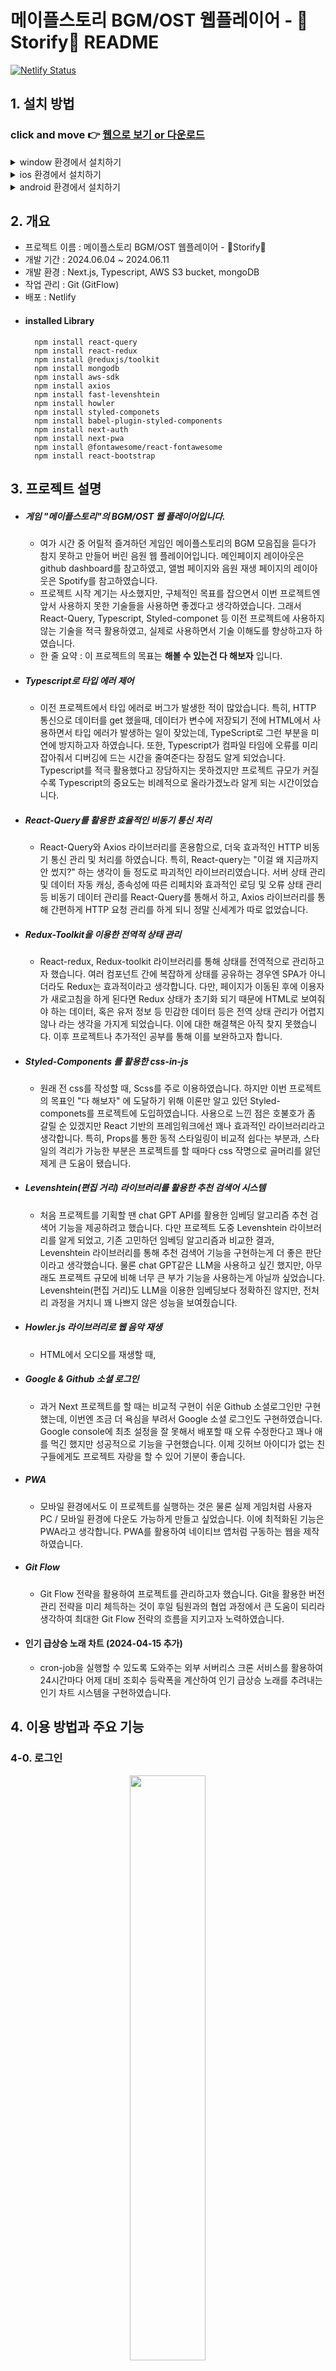 # 메이플스토리 BGM/OST 웹플레이어 - 🍁Storify🍁 README
[![Netlify Status](https://api.netlify.com/api/v1/badges/24039107-9700-4bcc-ad3b-d630e2b880e0/deploy-status)](https://app.netlify.com/sites/maple-storify/deploys)

## 1. 설치 방법

### click and move 👉 [웹으로 보기 or 다운로드](https://maple-storify.netlify.app/)


<details>
  <summary>window 환경에서 설치하기</summary>
  <div align = 'center'>
    <img src='https://github.com/pvvng/maplestory_with_nextjs/assets/112927193/da2207fa-07f6-41d9-a277-42125861811a' width='49%' />
  </div>
</details>

<details>
  <summary>ios 환경에서 설치하기</summary>
  <div>
    <img src='https://github.com/pvvng/pokemon_game_with_nextjs/assets/112927193/4a3d0958-72e5-48a2-ab56-52ac3f99ed0f' width='31%' />
        <img align='top' src='https://github.com/pvvng/maplestory_with_nextjs/assets/112927193/d4bf3ead-3e08-4fa7-a86b-6b1daa34da27' width='33%'/>
        <img align='top' src='https://github.com/pvvng/maplestory_with_nextjs/assets/112927193/7dba8c0f-4a9f-4b90-8c71-0a0a3950c7e2' width = '33%'/>
  </div>
</details>

<details>
  <summary>android 환경에서 설치하기</summary>
  <div align='center'>
    <img src='https://github.com/pvvng/pokemon_game_with_nextjs/assets/112927193/99d8824b-ba02-4cf0-897d-430c45a55176' width='30%' />
  </div>
</details>

## 2. 개요
- 프로젝트 이름 : 메이플스토리 BGM/OST 웹플레이어 - 🍁Storify🍁
- 개발 기간 : 2024.06.04 ~ 2024.06.11
- 개발 환경 : Next.js, Typescript, AWS S3 bucket, mongoDB
- 작업 관리 : Git (GitFlow)
- 배포 : Netlify
- #### installed Library
        npm install react-query
        npm install react-redux
        npm install @reduxjs/toolkit
        npm install mongodb
        npm install aws-sdk
        npm install axios
        npm install fast-levenshtein
        npm install howler
        npm install styled-componets
        npm install babel-plugin-styled-components
        npm install next-auth
        npm install next-pwa
        npm install @fontawesome/react-fontawesome
        npm install react-bootstrap

## 3. 프로젝트 설명

- ##### 게임 "메이플스토리"의 BGM/OST 웹 플레이어입니다.
  - 여가 시간 중 어릴적 즐겨하던 게임인 메이플스토리의 BGM 모음집을 듣다가 참지 못하고 만들어 버린 음원 웹 플레이어입니다. 메인페이지 레이아웃은 github dashboard를 참고하였고, 앨범 페이지와 음원 재생 페이지의 레이아웃은 Spotify를 참고하였습니다.
  - 프로젝트 시작 계기는 사소했지만, 구체적인 목표를 잡으면서 이번 프로젝트엔 앞서 사용하지 못한 기술들을 사용하면 좋겠다고 생각하였습니다. 그래서 React-Query, Typescript, Styled-componet 등 이전 프로젝트에 사용하지 않는 기술을 적극 활용하였고, 실제로 사용하면서 기술 이해도를 향상하고자 하였습니다.
  - 한 줄 요약 : 이 프로젝트의 목표는 **해볼 수 있는건 다 해보자** 입니다.

- ##### Typescript로 타입 에러 제어
  - 이전 프로젝트에서 타입 에러로 버그가 발생한 적이 많았습니다. 특히, HTTP 통신으로 데이터를 get 했을때, 데이터가 변수에 저장되기 전에 HTML에서 사용하면서 타입 에러가 발생하는 일이 잦았는데, TypeScript로 그런 부분을 미연에 방지하고자 하였습니다. 또한, Typescript가 컴파일 타임에 오류를 미리 잡아줘서 디버깅에 드는 시간을 줄여준다는 장점도 알게 되었습니다. Typescript를 적극 활용했다고 장담하지는 못하겠지만 프로젝트 규모가 커질수록 Typescript의 중요도는 비례적으로 올라가겠노라 알게 되는 시간이었습니다. 

- ##### React-Query를 활용한 효율적인 비동기 통신 처리
  - React-Query와 Axios 라이브러리를 혼용함으로, 더욱 효과적인 HTTP 비동기 통신 관리 및 처리를 하였습니다. 특히, React-query는 "이걸 왜 지금까지 안 썼지?" 하는 생각이 들 정도로 파괴적인 라이브러리였습니다. 서버 상태 관리 및 데이터 자동 캐싱, 종속성에 따른 리페치와 효과적인 로딩 및 오류 상태 관리 등 비동기 데이터 관리를 React-Query를 통해서 하고, Axios 라이브러리를 통해 간편하게 HTTP 요청 관리를 하게 되니 정말 신세계가 따로 없었습니다. 

- ##### Redux-Toolkit을 이용한 전역적 상태 관리
  - React-redux, Redux-toolkit 라이브러리를 통해 상태를 전역적으로 관리하고자 했습니다. 여러 컴포넌트 간에 복잡하게 상태를 공유하는 경우엔 SPA가 아니더라도 Redux는 효과적이라고 생각합니다. 다만, 페이지가 이동된 후에 이용자가 새로고침을 하게 된다면 Redux 상태가 초기화 되기 때문에 HTML로 보여줘야 하는 데이터, 혹은 유저 정보 등 민감한 데이터 등은 전역 상태 관리가 어렵지 않나 라는 생각을 가지게 되었습니다. 이에 대한 해결책은 아직 찾지 못했습니다. 이후 프로젝트나 추가적인 공부를 통해 이를 보완하고자 합니다.

- ##### Styled-Components 를 활용한 css-in-js
  - 원래 전 css를 작성할 때, Scss를 주로 이용하였습니다. 하지만 이번 프로젝트의 목표인 "다 해보자" 에 도달하기 위해 이론만 알고 있던 Styled-componets를 프로젝트에 도입하였습니다. 사용으로 느낀 점은 호불호가 좀 갈릴 순 있겠지만 React 기반의 프레임워크에선 꽤나 효과적인 라이브러리라고 생각합니다. 특히, Props를 통한 동적 스타일링이 비교적 쉽다는 부분과, 스타일의 격리가 가능한 부분은 프로젝트를 할 때마다 css 작명으로 골머리를 앓던 제게 큰 도움이 됐습니다.

- ##### Levenshtein(편집 거리) 라이브러리를 활용한 추천 검색어 시스템
  - 처음 프로젝트를 기획할 땐 chat GPT API를 활용한 임베딩 알고리즘 추천 검색어 기능을 제공하려고 했습니다. 다만 프로젝트 도중 Levenshtein 라이브러리를 알게 되었고, 기존 고민하던 임베딩 알고리즘과 비교한 결과, Levenshtein 라이브러리를 통해 추천 검색어 기능을 구현하는게 더 좋은 판단이라고 생각했습니다. 물론 chat GPT같은 LLM을 사용하고 싶긴 했지만, 아무래도 프로젝트 규모에 비해 너무 큰 부가 기능을 사용하는게 아닐까 싶었습니다. Levenshtein(편집 거리)도 LLM을 이용한 임베딩보다 정확하진 않지만, 전처리 과정을 거치니 꽤 나쁘지 않은 성능을 보여줬습니다.

- ##### Howler.js 라이브러리로 웹 음악 재생
  - HTML에서 오디오를 재생할 때, <audio>라는 훌륭한 태그가 선택지로 존재합니다. 다만, Howler.js 라이브러리를 사용하면 좀 더 효과적으로 음원 재생이 가능하기에 Howler.js를 사용하였습니다.

- ##### Google & Github 소셜 로그인
  - 과거 Next 프로젝트를 할 때는 비교적 구현이 쉬운 Github 소셜로그인만 구현했는데, 이번엔 조금 더 욕심을 부려서 Google 소셜 로그인도 구현하였습니다. Google console에 최초 설정을 잘 못해서 배포할 때 오류 수정한다고 꽤나 애를 먹긴 했지만 성공적으로 기능을 구현했습니다. 이제 깃허브 아이디가 없는 친구들에게도 프로젝트 자랑을 할 수 있어 기분이 좋습니다.
 
- ##### PWA
    - 모바일 환경에서도 이 프로젝트를 실행하는 것은 물론 실제 게임처럼 사용자 PC / 모바일 환경에 다운도 가능하게 만들고 싶었습니다. 이에 최적화된 기능은 PWA라고 생각합니다. PWA를 활용하여 네이티브 앱처럼 구동하는 웹을 제작하였습니다.
 
- ##### Git Flow
    - Git Flow 전략을 활용하여 프로젝트를 관리하고자 했습니다. Git을 활용한 버전 관리 전략을 미리 체득하는 것이 후일 팀원과의 협업 과정에서 큰 도움이 되리라 생각하여 최대한 Git Flow 전략의 흐름을 지키고자 노력하였습니다.
 
- #### 인기 급상승 노래 차트 (2024-04-15 추가)
  - cron-job을 실행할 수 있도록 도와주는 외부 서버리스 크론 서비스를 활용하여 24시간마다 어제 대비 조회수 등락폭을 계산하여 인기 급상승 노래를 추려내는 인기 차트 시스템을 구현하였습니다.
  

## 4. 이용 방법과 주요 기능

### 4-0. 로그인

<div align='center'>
    <img src='https://github.com/pvvng/maplestory_with_nextjs/assets/112927193/1b13c89c-46e8-4ce9-9a0e-d0dd91fdc7f7f' width='49%' />
</div>

구글 혹은 깃허브 계정으로 소셜 로그인이 가능합니다. 만약 로그인을 하지 않을 경우 웹 사용에 제한이 생깁니다.

- - -

### 4-1. 메인페이지
### 배너, 추천 테마, 미니 플레이리스트 기능

<div align='center'>
    <img src='https://github.com/pvvng/maplestory_with_nextjs/assets/112927193/772d28c5-f2da-4388-af3c-fe95d7189d1d' width='31%' />
      <img src='https://github.com/pvvng/maplestory_with_nextjs/assets/112927193/45e2cb5b-de96-4e21-a313-599472a88415' width='31%' />
    <img src='https://github.com/pvvng/maplestory_with_nextjs/assets/112927193/35fe2e28-f395-4019-a8ce-bed9ce47eca4' width='31%' />
</div>


- #### 배너 : 

배너는 쇼핑몰 사이트의 광고판이나, 음악 사이트의 신곡 홍보 등의 역할을 위해 제작되었습니다. 하단 버튼을 클릭하면 해당 앨범 페이지로 이동합니다. 배너는 10초마다 다른 화면으로 교체됩니다.

- #### 추천 테마:

추천 테마는 #분위기 에 따라 앨범을 추천합니다. 추천 테마 탭은 캐러셀 애니메이션이 삽입되었고, 아이콘 버튼을 클릭하면 부드럽게 이동합니다. 또한, 버튼을 추천테마 리스트가 종료될 때 까지 클릭하면 다시 원상태로 돌아옵니다. 추천 테마 이미지를 hover하면 이미지가 반투명해지고, 클릭하면 해당 앨범 페이지로 이동합니다.

- #### 미니 플레이리스트:

메인 페이지에서 사용자의 플레이리스트를 바로 확인하고, 하트 해제 및 플레이리스트 페이지로 바로 이동이 가능합니다.


### 앨범 검색, 추천 검색어 기능

<div align='center'>
    <img src='https://github.com/pvvng/maplestory_with_nextjs/assets/112927193/d5d02d3b-8831-4d8a-adb0-5434a0474469' width='48%' />
      <img src='https://github.com/pvvng/maplestory_with_nextjs/assets/112927193/137401a8-349c-4853-9a82-9388bdd4c53a' width='48%' />
</div>

- 좌측 상단 input 버튼을 클릭하여 앨범을 검색할 수 있습니다.

- 검색어를 찾지 못한 경우 유사한 앨범을 추천하거나, 오늘의 추천 앨범을 보여줍니다.

### 인기 급상승 노래 차트 (2024-06-15 추가)

 <div align="center">
    <img src='https://github.com/pvvng/maplestory_with_nextjs/assets/112927193/2b955077-fd4e-4ac5-b7d2-cb75f755d447' width='30%' />
    <img src='https://github.com/pvvng/maplestory_with_nextjs/assets/112927193/de842053-b163-446d-aadf-5a75a2c4af8d' width='30%' />
    <img src='https://github.com/pvvng/maplestory_with_nextjs/assets/112927193/da4b24f2-e384-4a45-8233-4f2dad1a9928' width='30%' />
 </div>

- 어제 조회수를 기준와 당일 조회수를 비교하여 얻은 조회수 등락폭을 기준으로 인기 급상승 노래 차트를 보여줍니다.
  
- 조회수 등락폭은 cron-job 기능을 활용하여 24시간마다 자동으로 갱신 및 초기화됩니다.
  
- 음원 재생 페이지에서 음원의 조회수 정보를 애니메이션으로 확일 할 수 있습니다. 조회수가 확인되지 않는 노래는 예외처리합니다.
  

- - -

### 4-2. 앨범페이지

<div align='center'>
    <img src='https://github.com/pvvng/maplestory_with_nextjs/assets/112927193/b705e8f3-912b-4b65-9783-30c79d7e3a88' width='48%' />
</div>

- #### 앨범 리스트:

앨범의 전체 음원 리스트를 보여줍니다.

- #### 하트 버튼:

하트 버튼을 클릭하여 좋아하는 음원을 플레이리스트에 저장 가능합니다. 하트 버튼을 한번 더 클릭하면 플레이리스트에서 해당 음원이 삭제됩니다.

### 앨범 플레이, 오토플레이 기능

<div align='center'>
  <img src='https://github.com/pvvng/maplestory_with_nextjs/assets/112927193/91daa410-d66f-4058-b4e5-1b7ac1f42bc2' width='48%' />
  <img src='https://github.com/pvvng/maplestory_with_nextjs/assets/112927193/3724b627-384c-44f5-9941-b33c6062c30c' width='48%' />
</div>

- #### 앨범 플레이 기능:

음원 플레이 버튼을 클릭하여 음악을 재생하거나, 일시정지 시킬 수 있습니다. 음악이 일시정지 되면 하단 남은 음원 길이 바가 정지됩니다. 음악이 재생 중이라면 음원 길이가 점차 줄어듭니다. 음원이 재생 중이라면 앨범 커버가 회전하는 애니메이션이 작동합니다.

- #### 앨범 오토 플레이 기능:

오토 플레이 버튼을 클릭하여 오토 플레이 기능 활성화가 가능합니다. 오토 플레이 기능이 활성화 되어 있을 때 음악 재생이 완료되면 다음 음원을 재생합니다. 

- #### 앨범 전체보기 :

좌측 앨범 메뉴에서 전체 앨범을 볼 수 있습니다. 기능은 앨범 페이지와 동일합니다. 현재 재생 중인 음악은 검정 배경색을 가집니다.

- - -

### 4-3. 마이페이지 (플레이리스트)
  
<div align='center'>
    <img src='https://github.com/pvvng/maplestory_with_nextjs/assets/112927193/e2622292-804a-40e9-b4a8-210ab9ca3d6f' width='48%' />
</div>

- #### 플레이리스트:

전체 플레이리스트를 보여줍니다. 플레이리스트는 로그인 한 유저가 하트 버튼을 누른 음원으로 구성됩니다.

- #### 하트 버튼:

하트 버튼을 클릭하여 좋아하는 음원을 플레이리스트에 저장 가능합니다. 하트 버튼을 한번 더 클릭하면 플레이리스트에서 해당 음원이 삭제됩니다.


### 플레이리스트 플레이, 오토플레이 기능

<div align='center'>
    <img src='https://github.com/pvvng/maplestory_with_nextjs/assets/112927193/b887b0a7-3a8d-4709-afce-3bc49e39fcc1' width='48%' />
    <img src='https://github.com/pvvng/maplestory_with_nextjs/assets/112927193/fef588c4-f4d2-406c-a165-bc6912c2e552' width='48%' />
</div>

- #### 플레이리스트 플레이 기능:

음원 플레이 버튼을 클릭하여 음악을 재생하거나, 일시정지 시킬 수 있습니다. 음악이 일시정지 되면 하단 남은 음원 길이 바가 정지됩니다. 음악이 재생 중이라면 음원 길이가 점차 줄어듭니다. 음원이 재생 중이라면 앨범 커버가 회전하는 애니메이션이 작동합니다.

- #### 플레이리스트 오토 플레이 기능:

오토 플레이 버튼을 클릭하여 오토 플레이 기능 활성화가 가능합니다. 오토 플레이 기능이 활성화 되어 있을 때 음악 재생이 완료되면 다음 음원을 재생합니다. 

- #### 앨범 전체보기 :

좌측 앨범 메뉴에서 전체 플레이리스트를 볼 수 있습니다. 기능은 플레이리스트 페이지와 동일합니다. 현재 재생 중인 음악은 검정 배경색을 가집니다.

  
## 5. 프로젝트 회고

- ### 5-1. 프로젝트 중 신경 쓴 부분

- ##### 추천 검색어 서비스
  - 앞서 언급했듯, 전 임베딩을 사용하지 않고, 편집 거리를 이용하여 추천 검색어 시스템을 구성하였습니다. 물론 LLM 인공지능으로 처리하는 임베딩 시스템보다 정확도 부분에선 현저히 떨어지는 수준이지만 그럼에도 나쁘지 않은 성능을 보여주는 것 같아서 퍽 만족스럽네요.
  - [Levenshtein으로 추천 검색어 서비스 구현하기](https://velog.io/@pvvng/levenshtein-%EA%B1%B0%EB%A6%AC-%EB%9D%BC%EC%9D%B4%EB%B8%8C%EB%9F%AC%EB%A6%AC%EB%A1%9C-%EA%B2%80%EC%83%89%EC%96%B4-%EC%9C%A0%EC%82%AC%EB%8F%84-%EC%B0%BE%EA%B8%B0)
 
- ##### Howler.js를 사용한 오디오 플레이어
  - <audio> 태그 대신 Howler.js를 선택한 이유 중 하나는 Howler 라이브러리가 모바일 환경에서 화면이 종료되어도 음원 재생이 가능한 것입니다. PWA로 progressive webapp 을 만드려고 했기에 이는 좋은 선택지가 되리라 판단했습니다.
  - [Howler.js로 오디오 플레이어 만들기](https://velog.io/@pvvng/Howler.js%EB%A1%9C-%EB%AE%A4%EC%A7%81-%ED%94%8C%EB%A0%88%EC%9D%B4%EC%96%B4-%EB%A7%8C%EB%93%A4%EA%B8%B0)
 
- ##### Axios와 React-Query를 활용한 HTTP 비동기 통신
  - useQuery 훅을 이용하여 더욱 효과적인 HTTP 통신을 위해 노력했습니다. 앞서 언급한 것처럼 서버 상태 관리 및 데이터 자동 캐싱, 종속성에 따른 리페치와 효과적인 로딩 및 오류 상태 관리 등 비동기 데이터 관리를 React-Query를 통해서 하고, Axios 라이브러리를 통해 간편하게 HTTP 요청을 관리하였습니다. 다만 아쉬운 점은 Tanstack-query(신버전)이 아닌 React-Query(구버전) 으로 프로젝트를 진행하였다는 것 입니다.
  - [프로젝트에서 사용한 fetch, Promise 함수 알아보기(총 3편)](https://velog.io/@pvvng/%ED%94%84%EB%A1%9C%EC%A0%9D%ED%8A%B8%EC%97%90%EC%84%9C-%EC%82%AC%EC%9A%A9%EB%90%9C-fetch-promise-%ED%95%A8%EC%88%98%EB%93%A4-%EC%86%8C%EA%B0%9C-1)

- ##### 컴포넌트의 재사용
  - 이번 프로젝트에서 album 페이지를 playlist 페이지에서 사용하거나, 하트 버튼 컴포넌트의 사용, 오디오 재생 컴포넌트의 재사용 등 다양한 컴포넌트 재사용을 위해 노력했습니다. 특히 기억에 남는건 오디오 재생 컴포넌트를 현재 재생중인 조건 (일반 앨범이냐, 플레이리스트냐) 에 따라서 오토플레이 활성화 시 다음 재생할 음원을 설정하였는데, 이 부분이 나쁘지 않았다고 생각합니다. 다만, 이러한 노력에도 유사한 함수 여러개 만들기, 컴포넌트 코드가 길어지는 등의 문제가 발생했습니다. 클린 코드를 위해선 먼저 생각하고 코드를 짜는게 맞는것 같습니다.
  - (음원 재생 컴포넌트 GetHowlAudio에 관한 설명)[https://velog.io/@pvvng/Howler.js%EB%A1%9C-%EB%AE%A4%EC%A7%81-%ED%94%8C%EB%A0%88%EC%9D%B4%EC%96%B4-%EB%A7%8C%EB%93%A4%EA%B8%B0]
 
- ##### useRef의 사용
  - useRef 훅의 동작 방식을 이번 프로젝트를 하면서 이해하게 되었습니다. useState 상태는 렌더링에 영향을 미치고, 컴포넌트가 재렌더링 될 때 변경되는데 반해, useRef 가 반환하는 객체는 재렌더링에 영향을 끼치지 않고, 컴포넌트가 재렌더링 되도 유지됩니다. 또한, Virtual Dom에서 DOM의 변경사항을 확인하여 DOM에 변동 사항을 재렌더링하지만, useRef는 DOM 에 직접 접근 가능합니다. 두 훅을 적절히 상황에 혼용하면 더욱 효과적으로 동작하는 웹을 만들 수 있겠다는 생각이 들었습니다.
  - 일례로, 1. 사용자에게 input 값을 입력 받아 2. 이를 album Array 안의 요소들과 비교하고 3. 비교한 값을 바탕으로 페이지를 라우팅해야하는 상황이 있었습니다. (메인페이지 - 검색버튼) 이 상황에서 사용자에게 입력받는 값을 useState 상태로 관리하니 input Value가 상태에 저장되는 시간보다 페이지 라우팅 속도가 빨라 input Value가 제대로 저장되지 않은채로 라우팅이 이루어져 오류가 발생했습니다. 이를 해결하기 위해 직접 DOM에 관여 가능한 useRef 훅을 사용하여 입력값을 관리하여 문제를 해결했습니다.
  - 비슷한 예시로 음원 재생 컴포넌트 getHowlAudio에서 오토플레이 버튼 활성화 상태에서 음원이 종료되면 다음 음원 페이지로 이동해야 했는데, 이를 상태로 관리시 상태에 값이 저장되는데 시간차가 존재해 오류가 발생했습니다. 이 경우도 useRef로 다음 재생할 음원을 관리하여 문제를 해결했습니다.
  - 결론적으론, 재렌더링에 관여하지 않고, DOM에 직접 접근 가능한 상태나 변수가 필요하다면 useRef 훅을 이용하는게 정말 좋은 선택지라는 것을 알게되는 시간이었습니다.
  - (검색 버튼과 useRef 훅)[https://velog.io/@pvvng/useRef%EB%A1%9C-input-value-%EC%A0%80%EC%9E%A5%ED%95%98%EA%B8%B0]
  
- ##### 인기 급상승 노래 차트와 cron-job
  - 인기 급상승 차트를 제작하면서 24시간마다 데이터를 갱신하는 작업에 대한 필요를 느끼게 되었습니다. 이 과정에서 cron-job을 알게되었고, 이를 사용하기로 결정했습니다. 다만, cron-job 을 사용하기 위해서는 24시간 가동되는 서버가 필요했기 때문에 우회책으로 Netlify function 과 외부 서버리스 크론 서비스 [EasyCron](https://www.easycron.com/cron-jobs) 를 사용하여 매일 자정마다 데이터를 갱신하도록 구조화했습니다. 구체적인 코드 구현 과정이 궁금하시다면 [조회수 시스템 만들기](https://velog.io/write?id=1f97c0bc-df96-43a1-9894-1d8d9e33d923) 글을 참고하시면 됩니다.

- ### 5-2. 프로젝트 중 어려웠던 부분 && 프로젝트의 아쉬운 부분

- ##### 오토플레이를 위한 함수 / 커스텀 훅
  - 해당 프로젝트에서 가장 어려웠고, 구현까지 가장 오랜 시간이 걸렸으며 가장 공들인 기능인 오토플레이 기능이 기억납니다. 오토플레이 기능을 구현하기 위해 제가 짠 코드의 전반적인 이해가 선행되어야 했으며, 이 과정에서 과연 내가 100% 이해하고 코드를 짜고 있는건가? 라는 의문점을 가지게 되었습니다. 결과적으로는 성공적으로 해당 기능을 구현했지만, 함수와 커스텀 훅의 완성도가 떨어지는 것 같아 아쉬움이 남습니다. 다음 프로젝트에선 이런 부분을 미연에 방지하기 위해 코드 짜기 전 어떤 로직으로 기능을 구현할 지 미리 충분히 고민해보고 손가락을 움직여야겠습니다.
  - [오토플레이를 위한 함수 / 커스텀 훅](https://velog.io/@pvvng/%EC%98%A4%ED%86%A0%ED%94%8C%EB%A0%88%EC%9D%B4%EB%A5%BC-%EC%9C%84%ED%95%9C-%ED%95%A8%EC%88%98%EC%BB%A4%EC%8A%A4%ED%85%80-%ED%9B%85)
 
- ##### Redux 의 활용도
  - 해당 프로젝트는 Redux를 사용하긴 했지만, Redux의 장점을 활용하진 못했습니다. 음원 재생이 URL params에 종속적으로 일어났기에 성공적인 음원 재생을 위해선 페이지지 라우팅 과정을 거쳐야했습니다. 이는 Next app routing의 특징이기도 하지만, Redux를 활용하기엔 충분한 환경이 아니라고 판단했습니다. 앞서 언급한 것처럼 사용자가 새로고침을 하면 store에 저장된 상태도 초기화 되기 때문에 렌더링에 관여하는 변수나, 사용자의 데이터 등은 store에 저장할 수 없겠다는 걸 알게 되었습니다. 물론 이를 타파하기 위한 좋은 방법이 어딘가 있으리라 확신하지만 저는 아직 그 방법을 깨치지 못한 것 같습니다. 이 부분이 아쉽습니다.

- ##### 더러운 코드
  - 웹페이지를 완성하고 제가 짠 코드를 처음부터 끝까지 읽어봤습니다. "이걸 내가 짰다고?" 하며 감탄한 코드도 있었지만, "이걸.. 내가 짰다고..?" 싶은 스파게티 코드도 더러 있었습니다. 정리가 가능한 부분을 가능한 모두 정리했지만 상태와 로직이 복잡하게 얽히고 섥혀 도저히 손을 대지 못한 코드도 존재합니다. 조금 더 생각하고 코드를 짤 걸 하는 후회가 남습니다.
 
- ##### Typescript
  - 제가 TS에 대한 이해도가 현저히 낮은 수준이라는 것을 알게 되었습니다. TS를 더 공부하여 효과적으로 에러 관리를 위해 노력하겠습니다.  
 
## 6. 후기
### 느낀 점

코드 짤때는 되게 즐거운데, 막상 완성된 웹을 보면 썩 유쾌하진 않습니다. 
제 부족함이 보이기 때문이겠죠. 
내가 만족하는 그날까지 정진하겠습니다. 예 뭐 화이팅 ~

>추천 노래 : 설원의 음유시인 Way Back home, 지구방위본부 진공청소기, 모험가 스토리 Go fight show your Energy,  블랙헤븐 Promise of heaven

## 7. 업데이트 및 변동 사항

- #### 2024-06-12
1. 앨범 커버 디자인을 CD처럼 수정하고, 턴테이블 톤암 CSS를 추가했습니다. 톤암은 음원 재생 여부에 따라 회전합니다. 
<div align='center'>
    <img src='https://github.com/pvvng/maplestory_with_nextjs/assets/112927193/3b4a81a9-807a-461b-bf69-4cc00788a90a' width='48%' />
</div>

2. any 타입으로 선언된 일부 변수, Props의 타입을 알맞게 수정하였습니다.
3. Styled-component의 HTML DOM 요소에 인식되지 않는 속성이 추가되는 문제를 shouldForwardProp 기능으로 해결하였습니다.

- #### 2024-06-13
1. Google DevTools LightHouse 점수를 바탕으로 성능 최적화를 진행하였습니다.
   - performance : 60 ~ 70 => 86 ~ 95
   - Accesibility : 70 ~ 80 => 100
   - Best Practice : 100
   - SEO : 90 ~ 100 => 100 
   <img src='https://github.com/pvvng/maplestory_with_nextjs/assets/112927193/4894f3ac-5685-4aca-808c-7ba8f7701080' width='48%' />

   - aws bucket에 prefetch와 이미지 lazy load, 이미지 형식 .webp로 변환, 적잘한 이미지 사이즈 지정 등으로 최적화를 진행하였습니다.
   - 다만, album, album 재생 페이지에서 performance 항목이 86점이 나왔기 때문에 추가적인 최적화 과정을 거칠 예정입니다.  

- #### 2024-06-15
1. 실시간 인기 급상승 차트 기능 추가
   - 사용자가 어떤 노래를 듣는지 감지하고, 해당 노래를 2/3 이상 들었다면 조회수가 1 증가합니다. 어제 기준 조회수와 비교하여 조회수 증가량을 측정하여 실시간 인기 급상승 노래 차트를 제작하였습니다. 이 과정에서 DB에서 받은 조회수 데이터를 Redux Store에 보관하였으며, 아쉬운 점 중 하나였던 Redux의 활용도 문제를 작게나마 해소했습니다. 또한, 음원 재생 페이지에서 조회수 확인 애니메이션을 추가했습니다. 조회수 갱신은 netlify function 과 cron-job 기능을 활용하여 24시간마다 자동 갱신됩니다.
  
 <div align="center">
    <img src='https://github.com/pvvng/maplestory_with_nextjs/assets/112927193/2b955077-fd4e-4ac5-b7d2-cb75f755d447' width='30%' />
    <img src='https://github.com/pvvng/maplestory_with_nextjs/assets/112927193/de842053-b163-446d-aadf-5a75a2c4af8d' width='30%' />
    <img src='https://github.com/pvvng/maplestory_with_nextjs/assets/112927193/da4b24f2-e384-4a45-8233-4f2dad1a9928' width='30%' />
 </div>

2. PWA maskable icon으로 변경
   - 기존 앱 아이콘으로 rounded icon을 사용하였으나, 테두리 부분이 검게 보이는 문제가 발생하여 아이콘을 크기에 맞게 적절히 변환하도록 icon purpose를 "any maskable" 로 manefest.json 파일에 명시했습니다.
## 8. file tree

* page & components
  ```
  📦app
   ┣ 📂album
   ┃ ┗ 📂[album]
   ┃ ┃ ┣ 📂[title]
   ┃ ┃ ┃ ┗ 📜page.tsx
   ┃ ┃ ┗ 📜page.tsx
   ┣ 📂components
   ┃ ┣ 📂heartbtn
   ┃ ┃ ┣ 📜AlbumHeartBtn.tsx
   ┃ ┃ ┗ 📜SongHeartBtn.tsx
   ┃ ┣ 📂mainpage
   ┃ ┃ ┣ 📜Arccodian.tsx
   ┃ ┃ ┣ 📜Banner.tsx
   ┃ ┃ ┣ 📜Chart.tsx
   ┃ ┃ ┣ 📜MainPage.tsx
   ┃ ┃ ┣ 📜MiniMypage.tsx
   ┃ ┃ ┣ 📜PopularSong.tsx
   ┃ ┃ ┣ 📜SearchContainer.tsx
   ┃ ┃ ┣ 📜ThemeBox.tsx
   ┃ ┃ ┗ 📜ThemeComponent.tsx
   ┃ ┣ 📂play
   ┃ ┃ ┣ 📂AudioFunctions
   ┃ ┃ ┃ ┣ 📜ProgressBar.tsx
   ┃ ┃ ┃ ┣ 📜SlideBtns.tsx
   ┃ ┃ ┃ ┗ 📜VolumeInput.tsx
   ┃ ┃ ┣ 📜Album.tsx
   ┃ ┃ ┣ 📜DetailSong.tsx
   ┃ ┃ ┣ 📜GetHowlAudio.tsx
   ┃ ┃ ┣ 📜RotateImage.tsx
   ┃ ┃ ┗ 📜ViewCard.tsx
   ┃ ┣ 📂playlist
   ┃ ┃ ┗ 📜PlayList.tsx
   ┃ ┣ 📂SiginTools
   ┃ ┃ ┣ 📜SignBtns.tsx
   ┃ ┃ ┗ 📜SignForm.tsx
   ┃ ┣ 📜Footer.tsx
   ┃ ┣ 📜Graph.tsx
   ┃ ┗ 📜Navbar.tsx
   ┣ 📂data
   ┃ ┗ 📜mainPageData.ts
   ┣ 📂funcions
   ┃ ┣ 📂autoplay
   ┃ ┃ ┣ 📜playlistAutoPlay.ts
   ┃ ┃ ┗ 📜useAlbumDataQuery.ts
   ┃ ┣ 📂fetch
   ┃ ┃ ┣ 📜checkDependency.ts
   ┃ ┃ ┣ 📜fetchAlbums.ts
   ┃ ┃ ┣ 📜fetchAWS.ts
   ┃ ┃ ┣ 📜fetchImages.ts
   ┃ ┃ ┣ 📜getDBuserdata.ts
   ┃ ┃ ┣ 📜getTopTracks.ts
   ┃ ┃ ┣ 📜handleDBUpdate.ts
   ┃ ┃ ┗ 📜handleViews.ts
   ┃ ┗ 📜checkLevenshtein.ts
   ┣ 📂mypage
   ┃ ┣ 📂[album]
   ┃ ┃ ┗ 📂[title]
   ┃ ┃ ┃ ┗ 📜page.tsx
   ┃ ┗ 📜page.tsx
   ┣ 📂providers
   ┃ ┣ 📜ReactQueryProvider.tsx
   ┃ ┗ 📜ReduxProvider.tsx
   ┣ 📜favicon.ico
   ┣ 📜font.css
   ┣ 📜layout.tsx
   ┣ 📜page.tsx
   ┗ 📜store.ts
  ```

* API
  ```
  📦pages
   ┗ 📂api
   ┃ ┣ 📂auth
   ┃ ┃ ┗ 📜[...nextauth].ts
   ┃ ┣ 📂get
   ┃ ┃ ┗ 📜viewIncrease.ts
   ┃ ┣ 📂post
   ┃ ┃ ┣ 📜playlist.ts
   ┃ ┃ ┗ 📜userdata.ts
   ┃ ┣ 📂update
   ┃ ┃ ┣ 📜updateDatabase.ts
   ┃ ┃ ┗ 📜views.ts
   ┃ ┣ 📜getAlbum.ts
   ┃ ┣ 📜getAudio.ts
   ┃ ┣ 📜getFolder.ts
   ┃ ┗ 📜getImage.ts
  ``` 
